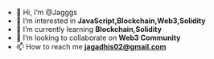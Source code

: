 - 👋 Hi, I’m @Jagggs
- 👀 I’m interested in **JavaScript,Blockchain,Web3,Solidity**
- 🌱 I’m currently learning **Blockchain,Solidity**
- 💞️ I’m looking to collaborate on **Web3 Community**
- 📫 How to reach me **jagadhis02@gmail.com**

<!---
Jagggs/Jagggs is a ✨ special ✨ repository because its `README.md` (this file) appears on your GitHub profile.
You can click the Preview link to take a look at your changes.
--->
